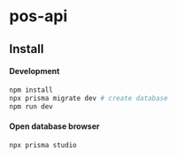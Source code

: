 # pos-api

## **Install**
#### **Development**
```sh
npm install
npx prisma migrate dev # create database
npm run dev
```

#### **Open database browser**
```sh
npx prisma studio
```
